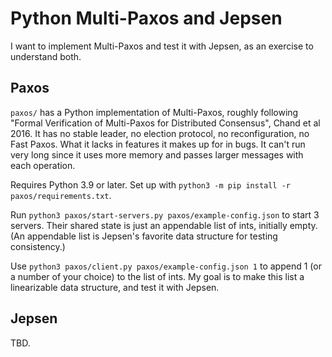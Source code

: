 # Python Multi-Paxos and Jepsen

I want to implement Multi-Paxos and test it with Jepsen, as an exercise to understand both.

## Paxos

`paxos/` has a Python implementation of Multi-Paxos, roughly following "Formal Verification of
Multi-Paxos for Distributed Consensus", Chand et al 2016. It has no stable leader, no election
protocol, no reconfiguration, no Fast Paxos. What it lacks in features it makes up for in bugs. It
can't run very long since it uses more memory and passes larger messages with each operation.

Requires Python 3.9 or later. Set up with `python3 -m pip install -r paxos/requirements.txt`.

Run `python3 paxos/start-servers.py paxos/example-config.json` to start 3 servers. Their shared
state is just an appendable list of ints, initially empty. (An appendable list is Jepsen's favorite
data structure for testing consistency.)

Use `python3 paxos/client.py paxos/example-config.json 1` to append 1 (or a number of your choice)
to the list of ints. My goal is to make this list a linearizable data structure, and test it with
Jepsen.

## Jepsen

TBD.
